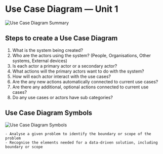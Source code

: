 # Use Case Diagram &mdash; Unit 1

![Use Case Diagram Summary](assets/use_case_diagram.png)

## Steps to create a Use Case Diagram

1. What is the system being created?
2. Who are the actors using the system? (People, Organisations, Other systems, External devices)
3. Is each actor a primary actor or a secondary actor?
4. What actions will the primary actors want to do with the system?
5. How will each actor interact with the use cases?
6. Are the any new actions automatically connected to current use cases?
7. Are there any additional, optional actions connected to current use cases?
8. Do any use cases or actors have sub categories?

## Use Case Diagram Symbols

![Use Case Diagram Symbols](./assets/use_case_symbols.png)

```{admonition} Unit 1 subject matter covered:
- Analyse a given problem to identify the boundary or scope of the problem
- Recognise the elements needed for a data-driven solution, including boundary or scope
```